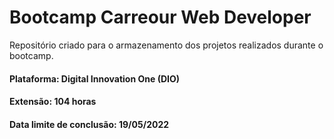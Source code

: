 # Bootcamp Carreour Web Developer
Repositório criado para o armazenamento dos projetos realizados durante o bootcamp.
 
#### Plataforma: Digital Innovation One (DIO)
#### Extensão: 104 horas
#### Data limite de conclusão: 19/05/2022
